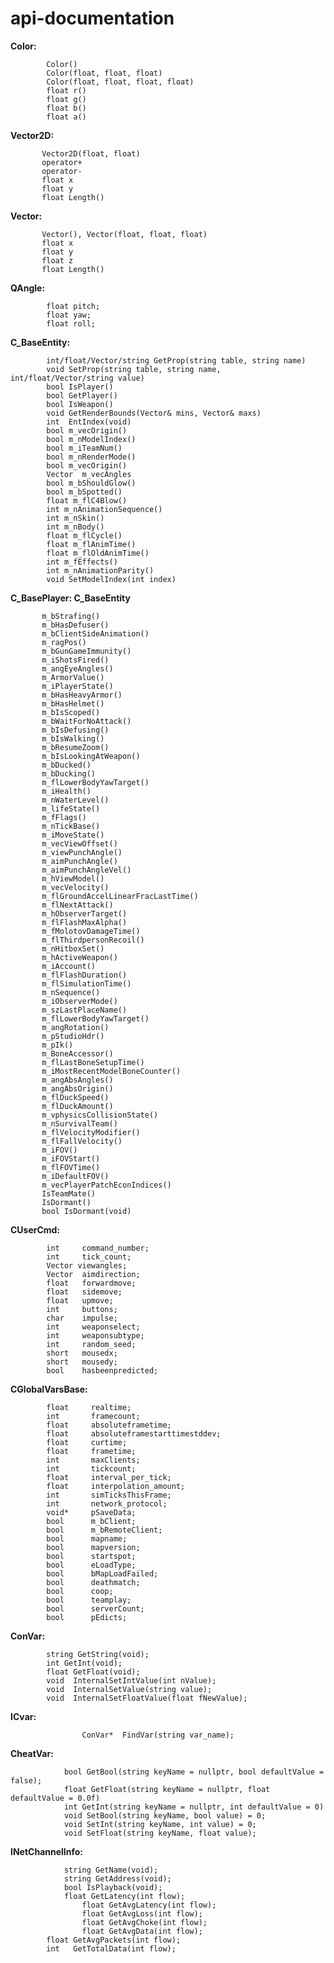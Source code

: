 
# api-documentation

**Color:**

		    Color()
		    Color(float, float, float)
		    Color(float, float, float, float)
		    float r()
		    float g()
		    float b()
		    float a()

**Vector2D:**

		   Vector2D(float, float)
		   operator+
		   operator-
		   float x
		   float y
		   float Length()

**Vector:**

		   Vector(), Vector(float, float, float)
		   float x
		   float y
		   float z
		   float Length()

**QAngle:**

		    float pitch;
		    float yaw;
		    float roll;

**C_BaseEntity:**

		    int/float/Vector/string GetProp(string table, string name)
		    void SetProp(string table, string name, int/float/Vector/string value)
		    bool IsPlayer()
		    bool GetPlayer()
		    bool IsWeapon()
		    void GetRenderBounds(Vector& mins, Vector& maxs)
		    int  EntIndex(void)
		    bool m_vecOrigin()
		    bool m_nModelIndex()
		    bool m_iTeamNum()
		    bool m_nRenderMode()
		    bool m_vecOrigin()
		    Vector  m_vecAngles
		    bool m_bShouldGlow()
		    bool m_bSpotted()
		    float m_flC4Blow()
		    int m_nAnimationSequence()
		    int m_nSkin()
		    int m_nBody()
		    float m_flCycle()
		    float m_flAnimTime()
		    float m_flOldAnimTime()
		    int m_fEffects()
		    int m_nAnimationParity()
		    void SetModelIndex(int index)
    
**C_BasePlayer: C_BaseEntity**

		   m_bStrafing()
		   m_bHasDefuser()
		   m_bClientSideAnimation()
		   m_ragPos()
		   m_bGunGameImmunity()
		   m_iShotsFired()
		   m_angEyeAngles()
		   m_ArmorValue()
		   m_iPlayerState()
		   m_bHasHeavyArmor()
		   m_bHasHelmet()
		   m_bIsScoped()
		   m_bWaitForNoAttack()
		   m_bIsDefusing()
		   m_bIsWalking()
		   m_bResumeZoom()
		   m_bIsLookingAtWeapon()
		   m_bDucked()
		   m_bDucking()
		   m_flLowerBodyYawTarget()
		   m_iHealth()
		   m_nWaterLevel()
		   m_lifeState()
		   m_fFlags()
		   m_nTickBase()
		   m_iMoveState()
		   m_vecViewOffset()
		   m_viewPunchAngle()
		   m_aimPunchAngle()
		   m_aimPunchAngleVel()
		   m_hViewModel()
		   m_vecVelocity()
		   m_flGroundAccelLinearFracLastTime()
		   m_flNextAttack()
		   m_hObserverTarget()
		   m_flFlashMaxAlpha()
		   m_fMolotovDamageTime()
		   m_flThirdpersonRecoil()
		   m_nHitboxSet()
		   m_hActiveWeapon()
		   m_iAccount()
		   m_flFlashDuration()
		   m_flSimulationTime()
		   m_nSequence()
		   m_iObserverMode()
		   m_szLastPlaceName()
		   m_flLowerBodyYawTarget()
		   m_angRotation()
		   m_pStudioHdr()
		   m_pIk()
		   m_BoneAccessor()
		   m_flLastBoneSetupTime()
		   m_iMostRecentModelBoneCounter()
		   m_angAbsAngles()
		   m_angAbsOrigin()
		   m_flDuckSpeed()
		   m_flDuckAmount()
		   m_vphysicsCollisionState()
		   m_nSurvivalTeam()
		   m_flVelocityModifier()
		   m_flFallVelocity()
		   m_iFOV()
		   m_iFOVStart()
		   m_flFOVTime()
		   m_iDefaultFOV()
		   m_vecPlayerPatchEconIndices()
		   IsTeamMate()
		   IsDormant()
		   bool IsDormant(void)

**CUserCmd:**

		    int     command_number;
		    int     tick_count;
		    Vector viewangles;
		    Vector  aimdirection;
		    float   forwardmove;
		    float   sidemove; 
		    float   upmove; 
		    int     buttons;
		    char    impulse;    
		    int     weaponselect; 
		    int     weaponsubtype; 
		    int     random_seed; 
		    short   mousedx;   
		    short   mousedy; 
		    bool    hasbeenpredicted;

**CGlobalVarsBase:**

		    float     realtime;
		    int       framecount;
		    float     absoluteframetime;
		    float     absoluteframestarttimestddev;
		    float     curtime;
		    float     frametime;
		    int       maxClients; 
		    int       tickcount;
		    float     interval_per_tick;
		    float     interpolation_amount;
		    int       simTicksThisFrame; 
		    int       network_protocol;
		    void*     pSaveData;  
		    bool      m_bClient;
		    bool      m_bRemoteClient;
		    bool      mapname;
		    bool      mapversion;
		    bool      startspot;
		    bool      eLoadType;
		    bool      bMapLoadFailed;
		    bool      deathmatch;
		    bool      coop;
		    bool      teamplay;
		    bool      serverCount;
		    bool      pEdicts;

**ConVar:**

		    string GetString(void);
		    int GetInt(void);
		    float GetFloat(void);
		    void  InternalSetIntValue(int nValue);
		    void  InternalSetValue(string value);
		    void  InternalSetFloatValue(float fNewValue);

**ICvar:**

                    ConVar*  FindVar(string var_name);

**CheatVar:**

	            bool GetBool(string keyName = nullptr, bool defaultValue = false);
	            float GetFloat(string keyName = nullptr, float defaultValue = 0.0f)
	            int GetInt(string keyName = nullptr, int defaultValue = 0)
	            void SetBool(string keyName, bool value) = 0;
	            void SetInt(string keyName, int value) = 0;
	            void SetFloat(string keyName, float value);

**INetChannelInfo:**

	            string GetName(void);
        	    string GetAddress(void);
	            bool IsPlayback(void);
	            float GetLatency(int flow);
                    float GetAvgLatency(int flow);
                    float GetAvgLoss(int flow);
                    float GetAvgChoke(int flow);
                    float GetAvgData(int flow);
		    float GetAvgPackets(int flow);
		    int   GetTotalData(int flow);
